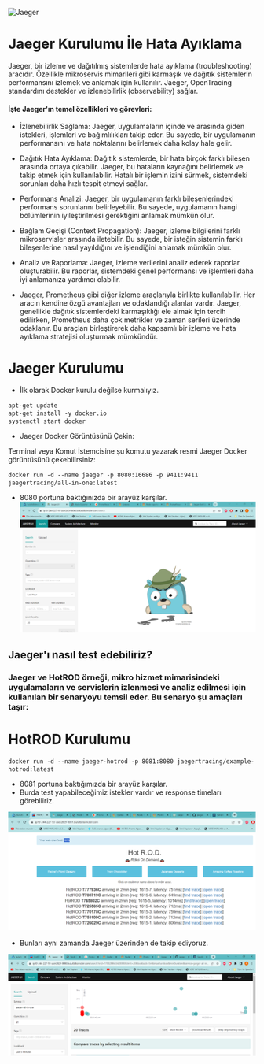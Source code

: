 ![Jaeger](https://logowik.com/content/uploads/images/jaeger2618.logowik.com.webp)

# Jaeger Kurulumu İle Hata Ayıklama


Jaeger, bir izleme ve dağıtılmış sistemlerde hata ayıklama (troubleshooting) aracıdır. Özellikle mikroservis mimarileri gibi karmaşık ve dağıtık sistemlerin performansını izlemek ve anlamak için kullanılır. Jaeger, OpenTracing standardını destekler ve izlenebilirlik (observability) sağlar.

#### İşte Jaeger'ın temel özellikleri ve görevleri:

* İzlenebilirlik Sağlama: Jaeger, uygulamaların içinde ve arasında giden istekleri, işlemleri ve bağımlılıkları takip eder. Bu sayede, bir uygulamanın performansını ve hata noktalarını belirlemek daha kolay hale gelir.

* Dağıtık Hata Ayıklama: Dağıtık sistemlerde, bir hata birçok farklı bileşen arasında ortaya çıkabilir. Jaeger, bu hataların kaynağını belirlemek ve takip etmek için kullanılabilir. Hatalı bir işlemin izini sürmek, sistemdeki sorunları daha hızlı tespit etmeyi sağlar.

* Performans Analizi: Jaeger, bir uygulamanın farklı bileşenlerindeki performans sorunlarını belirleyebilir. Bu sayede, uygulamanın hangi bölümlerinin iyileştirilmesi gerektiğini anlamak mümkün olur.

* Bağlam Geçişi (Context Propagation): Jaeger, izleme bilgilerini farklı mikroservisler arasında iletebilir. Bu sayede, bir isteğin sistemin farklı bileşenlerine nasıl yayıldığını ve işlendiğini anlamak mümkün olur.

* Analiz ve Raporlama: Jaeger, izleme verilerini analiz ederek raporlar oluşturabilir. Bu raporlar, sistemdeki genel performansı ve işlemleri daha iyi anlamanıza yardımcı olabilir.

* Jaeger, Prometheus gibi diğer izleme araçlarıyla birlikte kullanılabilir. Her aracın kendine özgü avantajları ve odaklandığı alanlar vardır. Jaeger, genellikle dağıtık sistemlerdeki karmaşıklığı ele almak için tercih edilirken, Prometheus daha çok metrikler ve zaman serileri üzerinde odaklanır. Bu araçları birleştirerek daha kapsamlı bir izleme ve hata ayıklama stratejisi oluşturmak mümkündür.

# Jaeger Kurulumu

* İlk olarak Docker kurulu değilse kurmalıyız.
```
apt-get update
apt-get install -y docker.io
systemctl start docker
```

* Jaeger Docker Görüntüsünü Çekin:

Terminal veya Komut İstemcisine şu komutu yazarak resmi Jaeger Docker görüntüsünü çekebilirsiniz:

``` 
docker run -d --name jaeger -p 8080:16686 -p 9411:9411 jaegertracing/all-in-one:latest
```

* 8080 portuna baktığınızda bir arayüz karşılar.
![Jaeger](https://github.com/berkekimdev/bbturktelekom/blob/main/jaeger.PNG?raw=true) 

## Jaeger'ı nasıl test edebiliriz?
### Jaeger ve HotROD örneği, mikro hizmet mimarisindeki uygulamaların ve servislerin izlenmesi ve analiz edilmesi için kullanılan bir senaryoyu temsil eder. Bu senaryo şu amaçları taşır:

# HotROD Kurulumu

```
docker run -d --name jaeger-hotrod -p 8081:8080 jaegertracing/example-hotrod:latest
```
* 8081 portuna baktığımızda bir arayüz karşılar.
* Burda test yapabileceğimiz  istekler vardır ve response timeları görebiliriz.

![HotPOD](https://github.com/berkekimdev/bbturktelekom/blob/main/hotrod.PNG?raw=true)

* Bunları aynı zamanda Jaeger üzerinden de takip ediyoruz.

![Jaeger](https://github.com/berkekimdev/bbturktelekom/blob/main/jaeger2.PNG?raw=true)










